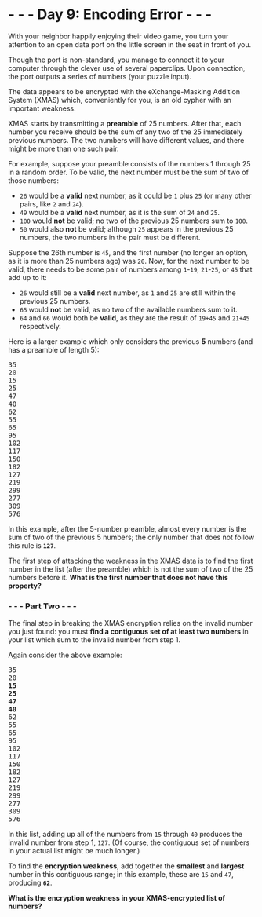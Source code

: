 # - - - Day 9: Encoding Error - - -

With your neighbor happily enjoying their video game, you turn your attention to an open data port on the little screen in the seat in front of you.

Though the port is non-standard, you manage to connect it to your computer through the clever use of several paperclips. Upon connection, the port outputs a series of numbers (your puzzle input).

The data appears to be encrypted with the eXchange-Masking Addition System (XMAS) which, conveniently for you, is an old cypher with an important weakness.

XMAS starts by transmitting a **preamble** of 25 numbers. After that, each number you receive should be the sum of any two of the 25 immediately previous numbers. The two numbers will have different values, and there might be more than one such pair.

For example, suppose your preamble consists of the numbers 1 through 25 in a random order. To be valid, the next number must be the sum of two of those numbers:

* ``26`` would be a **valid** next number, as it could be ``1`` plus ``25`` (or many other pairs, like ``2`` and ``24``).
* ``49`` would be a **valid** next number, as it is the sum of ``24`` and ``25``.
* ``100`` would **not** be valid; no two of the previous 25 numbers sum to ``100``.
* ``50`` would also **not** be valid; although ``25`` appears in the previous 25 numbers, the two numbers in the pair must be different.

Suppose the 26th number is ``45``, and the first number (no longer an option, as it is more than 25 numbers ago) was ``20``. Now, for the next number to be valid, there needs to be some pair of numbers among ``1``-``19``, ``21``-``25``, or ``45`` that add up to it:

* ``26`` would still be a **valid** next number, as ``1`` and ``25`` are still within the previous 25 numbers.
* ``65`` would **not** be valid, as no two of the available numbers sum to it.
* ``64`` and ``66`` would both be **valid**, as they are the result of ``19+45`` and ``21+45`` respectively.

Here is a larger example which only considers the previous **5** numbers (and has a preamble of length 5):

<pre>
35
20
15
25
47
40
62
55
65
95
102
117
150
182
127
219
299
277
309
576
</pre>

In this example, after the 5-number preamble, almost every number is the sum of two of the previous 5 numbers; the only number that does not follow this rule is **``127``**.

The first step of attacking the weakness in the XMAS data is to find the first number in the list (after the preamble) which is not the sum of two of the 25 numbers before it. **What is the first number that does not have this property?**


### - - - Part Two - - -

The final step in breaking the XMAS encryption relies on the invalid number you just found: you must **find a contiguous set of at least two numbers** in your list which sum to the invalid number from step 1.

Again consider the above example:

<pre>
35
20
<b>15</b>
<b>25</b>
<b>47</b>
<b>40</b>
62
55
65
95
102
117
150
182
127
219
299
277
309
576
</pre>

In this list, adding up all of the numbers from ``15`` through ``40`` produces the invalid number from step 1, ``127``. (Of course, the contiguous set of numbers in your actual list might be much longer.)

To find the **encryption weakness**, add together the **smallest** and **largest** number in this contiguous range; in this example, these are ``15`` and ``47``, producing **``62``**.

**What is the encryption weakness in your XMAS-encrypted list of numbers?**
